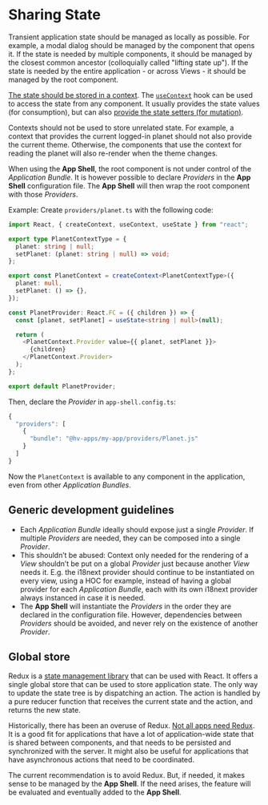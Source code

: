 # Sharing State

Transient application state should be managed as locally as possible. For example, a modal dialog should be managed by the component that opens it. If the state is needed by multiple components, it should be managed by the closest common ancestor (colloquially called "lifting state up"). If the state is needed by the entire application - or across Views - it should be managed by the root component.

[The state should be stored in a context](https://beta.reactjs.org/learn/passing-data-deeply-with-context). The [`useContext`](https://reactjs.org/docs/hooks-reference.html#usecontext) hook can be used to access the state from any component. It usually provides the state values (for consumption), but can also [provide the state setters (for mutation)](https://beta.reactjs.org/learn/scaling-up-with-reducer-and-context).

Contexts should not be used to store unrelated state. For example, a context that provides the current logged-in planet should not also provide the current theme. Otherwise, the components that use the context for reading the planet will also re-render when the theme changes.

When using the **App Shell**, the root component is not under control of the _Application Bundle_. It is however possible to declare _Providers_ in the **App Shell** configuration file. The **App Shell** will then wrap the root component with those _Providers_.

Example: Create `providers/planet.ts` with the following code:

```typescript
import React, { createContext, useContext, useState } from "react";

export type PlanetContextType = {
  planet: string | null;
  setPlanet: (planet: string | null) => void;
};

export const PlanetContext = createContext<PlanetContextType>({
  planet: null,
  setPlanet: () => {},
});

const PlanetProvider: React.FC = ({ children }) => {
  const [planet, setPlanet] = useState<string | null>(null);

  return (
    <PlanetContext.Provider value={{ planet, setPlanet }}>
      {children}
    </PlanetContext.Provider>
  );
};

export default PlanetProvider;
```

Then, declare the _Provider_ in `app-shell.config.ts`:

```typescript
{
  "providers": [
    {
      "bundle": "@hv-apps/my-app/providers/Planet.js"
    }
  ]
}
```

Now the `PlanetContext` is available to any component in the application, even from other _Application Bundles_.

## Generic development guidelines

- Each _Application Bundle_ ideally should expose just a single _Provider_. If multiple _Providers_ are needed, they can be composed into a single _Provider_.
- This shouldn’t be abused: Context only needed for the rendering of a _View_ shouldn’t be put on a global _Provider_ just because another _View_ needs it. E.g. the i18next provider should continue to be instantiated on every view, using a HOC for example, instead of having a global provider for each _Application Bundle_, each with its own i18next provider always instanced in case it is needed.
- The **App Shell** will instantiate the _Providers_ in the order they are declared in the configuration file. However, dependencies between _Providers_ should be avoided, and never rely on the existence of another _Provider_.

## Global store

Redux is a [state management library](https://redux.js.org) that can be used with React. It offers a single global store that can be used to store application state. The only way to update the state tree is by dispatching an action. The action is handled by a pure reducer function that receives the current state and the action, and returns the new state.

Historically, there has been an overuse of Redux. [Not all apps need Redux](https://redux.js.org/faq/general#when-should-i-use-redux). It is a good fit for applications that have a lot of application-wide state that is shared between components, and that needs to be persisted and synchronized with the server. It might also be useful for applications that have asynchronous actions that need to be coordinated.

The current recommendation is to avoid Redux. But, if needed, it makes sense to be managed by the **App Shell**. If the need arises, the feature will be evaluated and eventually added to the **App Shell**.

